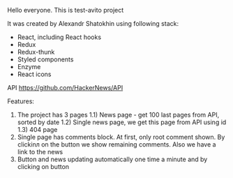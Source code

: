 Hello everyone.
This is test-avito project

It was created by Alexandr Shatokhin using following stack:
- React, including React hooks
- Redux
- Redux-thunk
- Styled components
- Enzyme
- React icons

API https://github.com/HackerNews/API

Features:
1) The project has 3 pages
   1.1) News page - get 100 last pages from API, sorted by date
   1.2) Single news page, we get this page from API using id
   1.3) 404 page
2) Single page has comments block. At first, only root comment shown. By clickinл on the button we show remaining comments. Also we have a link to the news
3) Button and news updating automatically one time a minute and by clicking on button
